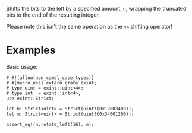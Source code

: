 Shifts the bits to the left by a specified amount, `n`,
wrapping the truncated bits to the end of the resulting integer.

Please note this isn't the same operation as the `<<` shifting operator!

# Examples

Basic usage:

```
# #![allow(non_camel_case_types)]
# #[macro_use] extern crate exint;
# type uint = exint::uint<4>;
# type int  = exint::int<4>;
use exint::Strict;

let n: Strict<uint> = Strict(uint!(0x12003400));
let m: Strict<uint> = Strict(uint!(0x34001200));

assert_eq!(n.rotate_left(16), m);
```
